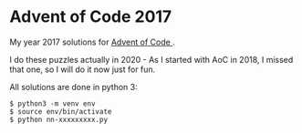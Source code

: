 Advent of Code 2017
====================

My year 2017 solutions for [ Advent of Code ](https://adventofcode.com/2017). 

I do these puzzles actually in 2020 - As I started with AoC in 2018, I missed that one,
so I will do it now just for fun.

All solutions are done in python 3:

```
$ python3 -m venv env
$ source env/bin/activate
$ python nn-xxxxxxxxx.py
```

